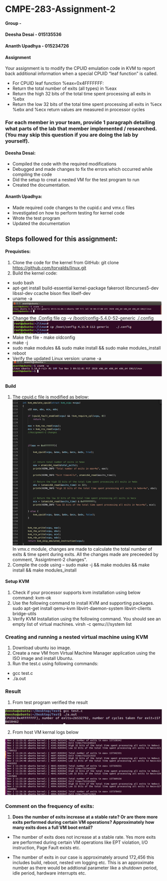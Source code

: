 # CMPE-283-Assignment-2
#### Group -
#### Deesha Desai - 015135536
#### Ananth Upadhya - 015234726


#### Assignment
Your assignment is to modify the CPUID emulation code in KVM to report back additional information
when a special CPUID “leaf function” is called.
* For CPUID leaf function %eax=0x4FFFFFFF:
* Return the total number of exits (all types) in %eax
* Return the high 32 bits of the total time spent processing all exits in %ebx
* Return the low 32 bits of the total time spent processing all exits in %ecx
   %ebx and %ecx return values are measured in processor cycles

### For each member in your team, provide 1 paragraph detailing what parts of the lab that member implemented / researched. (You may skip this question if you are doing the lab by yourself).

#### Deesha Desai:
* Compiled the code with the required modifications
* Debugged and made changes to fix the errors which occurred while compiling the code
* Did the setup to creat a nested VM for the test program to run
* Created the documentation.

#### Ananth Upadhya:
* Made required code changes to the cupid.c and vmx.c files
* Investigated on how to perform testing for kernel code
* Wrote the test program
* Updated the documentation

## Steps followed for this assignment:
#### Prequisties:
1. Clone the code for the kernel from GitHub: git clone https://github.com/torvalds/linux.git
2. Build the kernel code:
* sudo bash
* apt-get install build-essential kernel-package fakeroot libncurses5-dev libssl-dev ccache bison flex libelf-dev
* uname -a
  <img src="images/image2.png"/>
* Change the .Config file
  cp -v /boot/config-5.4.0-52-generic ./.config
  <img src="images/image3.png"/>
*  Make the file - make oldconfig
* make -j
* sudo make modules && sudo make install && sudo make modules_install
* reboot
* Verify the updated Linux version:
    uname -a
  <img src="images/image7.png"/>

#### Build
1. The cpuid.c file is modified as below:
     <img src="images/image8.png"/>
  In vmx.c module, changes are made to calculate the total number of exits & time spent during exits. All the changes made are preceeded by comment, 'Assigntment-2 changes".
2. Complie the code using – sudo make -j && make modules && make install && make modules_install

#### Setup KVM
1. Check if your processor supports kvm installation using below command:
   kvm-ok
2. Use the following command to install KVM and supporting packages.
   sudo apt-get install qemu-kvm libvirt-daemon-system libvirt-clients bridge-utils
3. Verify KVM Installation using the following command. You should see an empty list of virtual machines. 
  virsh -c qemu:///system list

### Creating and running a nested virtual machine using KVM

1) Download ubuntu iso image.
2) Create a new VM from Virtual Machine Manager application using the ISO image and install Ubuntu. 
3) Run the test.c using following commands:
* gcc test.c
* ./a.out

### Result

1. From test program verified the result
<img src="images/image9.png"/>

2. From host VM kernal logs below
<img src="images/log.png"/>

### Comment on the frequency of exits:

  1. <b> Does the number of exits increase at a stable rate? Or are there more exits performed during certain VM operations? Approximately how many exits does a full VM boot entail?</b>

  *  The number of exits does not increase at a stable rate. Yes more exits are performed during certain VM operations like EPT violation, I/O instruction, Page Fault exists etc.

  * The number of exits in our case is approximately around 172,456 this includes build, reboot, nested vm logging etc. This is an approximate number as there would be addtional parameter like a shutdown period, idle period, hardware interrupts etc.


